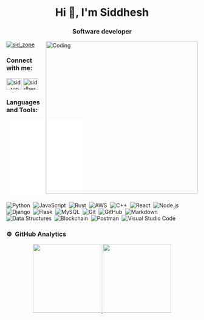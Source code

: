 <!-- ![MasterHead](https://user-images.githubusercontent.com/20864934/112645749-933b4000-8e25-11eb-8fc6-5c57c5e6e1ba.jpg) -->



<h1 align="center">Hi 👋, I'm Siddhesh </h1>
<h3 align="center">Software developer</h3>


<img align="right" alt="Coding" width="400" src="https://r7q6w9z6.rocketcdn.me/career/wp-content/uploads/2021/10/Boy-Working-From-Home.gif">

<!-- Write your comments here <p align="left"> <img src="https://komarev.com/ghpvc/?username=siddheshzz&label=Profile%20views&color=0e75b6&style=flat" alt="siddheshzz" /> </p>-->

<p align="left"> <a href="https://twitter.com/sid_zope" target="blank"><img src="https://img.shields.io/twitter/follow/sid_zope?logo=twitter&style=for-the-badge" alt="sid_zope" /></a> </p>

<!--

- 🌱 I’m currently learning **Rust**

- 🤝 I’m looking for help with **substrate ethers-rs foundry blockchain**

- 👨‍💻 All of my projects are available at [Here](https://github.com/siddheshzz?tab=repositories)

- 💬 Ask me about **Python, Salesforce, Pandas**

- 📫 How to reach me **siddheshzope1023@gmail.com**

- ⚡ Fun fact **I think I love ⛰️ and ☕ 🍪**

-->
<h3 align="left">Connect with me:</h3>
<p align="left">
<a href="https://twitter.com/sid_zope" target="blank"><img align="center" src="https://cdn.iconscout.com/icon/free/png-512/free-twitter-241-721979.png?f=webp&w=256" alt="sid_zope" height="30" width="40" /></a>
<a href="https://linkedin.com/in/siddhesh-zope-752321163" target="blank"><img align="center" src="https://raw.githubusercontent.com/rahuldkjain/github-profile-readme-generator/master/src/images/icons/Social/linked-in-alt.svg" alt="siddhesh-zope-752321163" height="30" width="40" /></a>
</p>

<h3 align="left">Languages and Tools:</h3>
<div style="border: 1px solid white ;background-color: #ffffff; width: 200px;
      height: 200px;">
 
</div>

![Python](https://img.shields.io/badge/-Python-05122A?style=flat&logo=python)&nbsp;
![JavaScript](https://img.shields.io/badge/-JavaScript-05122A?style=flat&logo=javascript)&nbsp;
![Rust](https://img.shields.io/badge/-Rust-05122A?style=flat&logo=Rust&logoColor=FFA518)&nbsp;
![AWS](https://img.shields.io/badge/-AWS-05122A?style=flat&logo=AWS&logoColor=FFA518)&nbsp;
![C++](https://img.shields.io/badge/-C++-05122A?style=flat&logo=C%2B%2B&logoColor=00599C)&nbsp;
![React](https://img.shields.io/badge/-React-05122A?style=flat&logo=react)&nbsp;
![Node.js](https://img.shields.io/badge/-Node.js-05122A?style=flat&logo=node.js)&nbsp;
![Django](https://img.shields.io/badge/-Django-05122A?style=flat&logo=django&logoColor=092E20)&nbsp;
![Flask](https://img.shields.io/badge/-Flask-05122A?style=flat&logo=flask)&nbsp;
![MySQL](https://img.shields.io/badge/-MySQL-05122A?style=flat&logo=MySQL&logoColor=FFA518)&nbsp;
![Git](https://img.shields.io/badge/-Git-05122A?style=flat&logo=git)&nbsp;
![GitHub](https://img.shields.io/badge/-GitHub-05122A?style=flat&logo=github)&nbsp;
![Markdown](https://img.shields.io/badge/-Markdown-05122A?style=flat&logo=markdown)&nbsp;
![Data Structures](https://img.shields.io/badge/-DataStructures-05122A?style=flat&logo=DataStructures&logoColor=FFA518)&nbsp;
![Blockchain](https://img.shields.io/badge/-Blockchain-05122A?style=flat&logo=Blockchain&logoColor=FFA518)&nbsp;
![Postman](https://img.shields.io/badge/-Postman-05122A?style=flat&logo=Postman&logoColor=FFA518)&nbsp;
![Visual Studio Code](https://img.shields.io/badge/-Visual%20Studio%20Code-05122A?style=flat&logo=visual-studio-code&logoColor=007ACC)&nbsp;



### ⚙️ &nbsp;GitHub Analytics


<p align="center">
<a href="https://github.com/siddheshzz">
      <img height="180em" src="https://github-readme-stats-eight-theta.vercel.app/api/top-langs/?username=siddheshzz&langs_count=8&layout=compact&hide=move,javascript,html,css&title_color=ffab91&text_color=80cbc4&bg_color=263238&border_radius=10" />
  <img height="180em" src="https://github-readme-stats-eight-theta.vercel.app/api?username=siddheshzz&show_icons=true&theme=vue-dark&include_all_commits=true&count_private=true" />
<!--   <img height="180em" src="https://github-readme-stats-eight-theta.vercel.app/api/top-langs/?username=siddheshzz&layout=compact&exclude_lang=javascript+css+html+r&theme=vue-dark" /> -->
</a>
</p>

<!-- ![siddheshzz's GitHub stats](https://github-readme-stats.vercel.app/api?username=siddheshzz&show_icons=true&rank_icon=percentile&theme=dracula) -->
